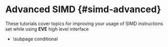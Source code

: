 Advanced SIMD   {#simd-advanced}
=============

These tutorials cover topics for improving your usage of SIMD instructions set while using **EVE**
high level interface

- \subpage conditional
